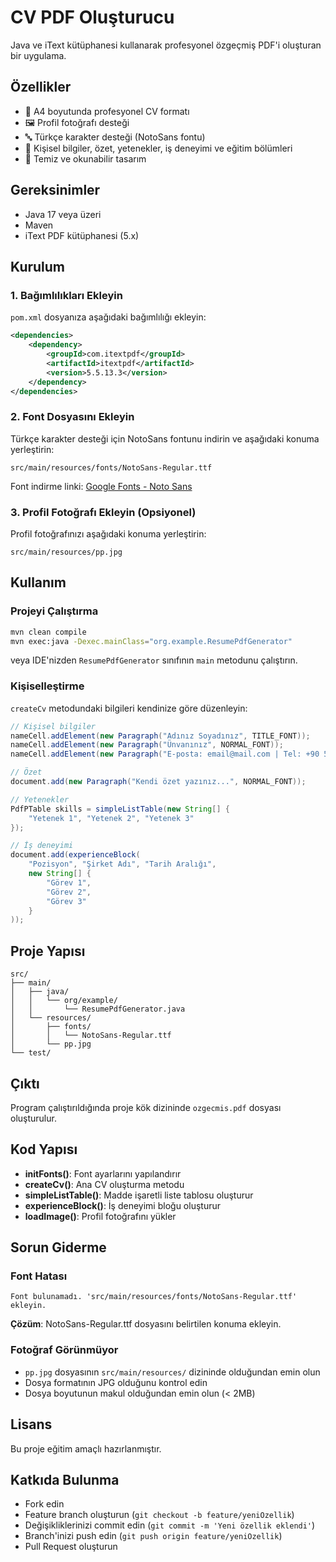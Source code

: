 # CV PDF Oluşturucu

Java ve iText kütüphanesi kullanarak profesyonel özgeçmiş PDF'i oluşturan bir uygulama.

## Özellikler

- 📄 A4 boyutunda profesyonel CV formatı
- 🖼️ Profil fotoğrafı desteği
- 🔤 Türkçe karakter desteği (NotoSans fontu)
- 📝 Kişisel bilgiler, özet, yetenekler, iş deneyimi ve eğitim bölümleri
- 🎨 Temiz ve okunabilir tasarım

## Gereksinimler

- Java 17 veya üzeri
- Maven
- iText PDF kütüphanesi (5.x)

## Kurulum

### 1. Bağımlılıkları Ekleyin

`pom.xml` dosyanıza aşağıdaki bağımlılığı ekleyin:

```xml
<dependencies>
    <dependency>
        <groupId>com.itextpdf</groupId>
        <artifactId>itextpdf</artifactId>
        <version>5.5.13.3</version>
    </dependency>
</dependencies>
```

### 2. Font Dosyasını Ekleyin

Türkçe karakter desteği için NotoSans fontunu indirin ve aşağıdaki konuma yerleştirin:

```
src/main/resources/fonts/NotoSans-Regular.ttf
```

Font indirme linki: [Google Fonts - Noto Sans](https://fonts.google.com/noto/specimen/Noto+Sans)

### 3. Profil Fotoğrafı Ekleyin (Opsiyonel)

Profil fotoğrafınızı aşağıdaki konuma yerleştirin:

```
src/main/resources/pp.jpg
```

## Kullanım

### Projeyi Çalıştırma

```bash
mvn clean compile
mvn exec:java -Dexec.mainClass="org.example.ResumePdfGenerator"
```

veya IDE'nizden `ResumePdfGenerator` sınıfının `main` metodunu çalıştırın.

### Kişiselleştirme

`createCv` metodundaki bilgileri kendinize göre düzenleyin:

```java
// Kişisel bilgiler
nameCell.addElement(new Paragraph("Adınız Soyadınız", TITLE_FONT));
nameCell.addElement(new Paragraph("Ünvanınız", NORMAL_FONT));
nameCell.addElement(new Paragraph("E-posta: email@mail.com | Tel: +90 5xx xxx xx xx", SMALL_FONT));

// Özet
document.add(new Paragraph("Kendi özet yazınız...", NORMAL_FONT));

// Yetenekler
PdfPTable skills = simpleListTable(new String[] {
    "Yetenek 1", "Yetenek 2", "Yetenek 3"
});

// İş deneyimi
document.add(experienceBlock(
    "Pozisyon", "Şirket Adı", "Tarih Aralığı",
    new String[] {
        "Görev 1",
        "Görev 2",
        "Görev 3"
    }
));
```

## Proje Yapısı

```
src/
├── main/
│   ├── java/
│   │   └── org/example/
│   │       └── ResumePdfGenerator.java
│   └── resources/
│       ├── fonts/
│       │   └── NotoSans-Regular.ttf
│       └── pp.jpg
└── test/
```

## Çıktı

Program çalıştırıldığında proje kök dizininde `ozgecmis.pdf` dosyası oluşturulur.

## Kod Yapısı

- **initFonts()**: Font ayarlarını yapılandırır
- **createCv()**: Ana CV oluşturma metodu
- **simpleListTable()**: Madde işaretli liste tablosu oluşturur
- **experienceBlock()**: İş deneyimi bloğu oluşturur
- **loadImage()**: Profil fotoğrafını yükler

## Sorun Giderme

### Font Hatası
```
Font bulunamadı. 'src/main/resources/fonts/NotoSans-Regular.ttf' ekleyin.
```
**Çözüm**: NotoSans-Regular.ttf dosyasını belirtilen konuma ekleyin.

### Fotoğraf Görünmüyor
- `pp.jpg` dosyasının `src/main/resources/` dizininde olduğundan emin olun
- Dosya formatının JPG olduğunu kontrol edin
- Dosya boyutunun makul olduğundan emin olun (< 2MB)

## Lisans

Bu proje eğitim amaçlı hazırlanmıştır.

## Katkıda Bulunma

- Fork edin
- Feature branch oluşturun (`git checkout -b feature/yeniOzellik`)
- Değişikliklerinizi commit edin (`git commit -m 'Yeni özellik eklendi'`)
- Branch'inizi push edin (`git push origin feature/yeniOzellik`)
- Pull Request oluşturun
